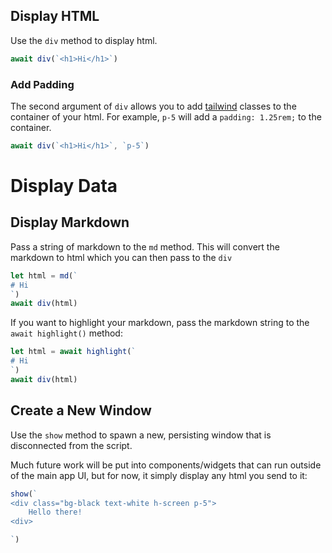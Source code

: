 <meta path="help/display-data">
      
## Display HTML

Use the `div` method to display html.

```js
await div(`<h1>Hi</h1>`)
```

### Add Padding

The second argument of `div` allows you to add [tailwind](https://tailwindcss.com/) classes to the container of your html. For example, `p-5` will add a `padding: 1.25rem;` to the container.

```js
await div(`<h1>Hi</h1>`, `p-5`)
```

# Display Data

## Display Markdown

Pass a string of markdown to the `md` method. This will convert the markdown to html which you can then pass to the `div`

```js
let html = md(`
# Hi
`)
await div(html)
```

If you want to highlight your markdown, pass the markdown string to the `await highlight()` method:

```js
let html = await highlight(`
# Hi
`)
await div(html)
```

## Create a New Window

Use the `show` method to spawn a new, persisting window that is disconnected from the script.

Much future work will be put into components/widgets that can run outside of the main app UI, but for now, it simply display any html you send to it:

```js
show(`
<div class="bg-black text-white h-screen p-5">
    Hello there!
<div>

`)
```
